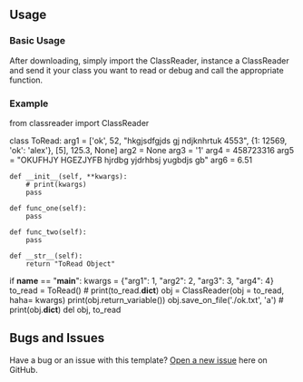 ## Usage

### Basic Usage

After downloading, simply import the ClassReader, instance a ClassReader and send it your class you want to read or debug and call the appropriate function.

### Example

from classreader import ClassReader


class ToRead:
    arg1 = ['ok', 52, "hkgjsdfgjds gj ndjknhrtuk  4553", {1: 12569, 'ok': 'alex'}, [5], 125.3, None]
    arg2 = None
    arg3 = '1'
    arg4 = 458723316
    arg5 = "OKUFHJY HGEZJYFB hjrdbg yjdrhbsj yugbdjs gb"
    arg6 = 6.51

    def __init__(self, **kwargs):
        # print(kwargs)
        pass

    def func_one(self):
        pass

    def func_two(self):
        pass

    def __str__(self):
        return "ToRead Object"


if __name__ == "__main__":
    kwargs = {"arg1": 1, "arg2": 2, "arg3": 3, "arg4": 4}
    to_read = ToRead()
    # print(to_read.__dict__)
    obj = ClassReader(obj = to_read, haha= kwargs)
    print(obj.return_variable())
    obj.save_on_file('./ok.txt', 'a')
    # print(obj.__dict__)
    del obj, to_read

## Bugs and Issues

Have a bug or an issue with this template? [Open a new issue](https://github.com/Rekoc/django-startbootstrap-clean-blog/issues) here on GitHub.
